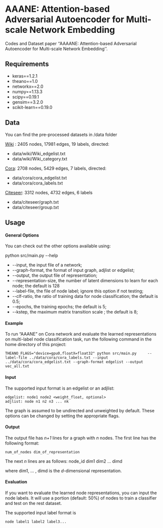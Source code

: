 # AAANE: Attention-based Adversarial Autoencoder for Multi-scale Network Embedding 
Codes and Dataset paper ‘‘AAAANE: Attention-based Adversarial Autoencoder for Multi-scale Network Embedding’’. 

## Requirements

-  keras==1.2.1
-  theano==1.0
-  networkx==2.0
- numpy==1.13.3
-  scipy==0.19.1
-  gensim==3.2.0
-  scikit-learn==0.19.0




## Data
You can find the pre-processed datasets in /data folder

[Wiki][1]  : 2405 nodes, 17981 edges, 19 labels, directed:
- data/wiki/Wiki_edgelist.txt
- data/wiki/Wiki_category.txt

[Cora][2]: 2708 nodes, 5429 edges, 7 labels, directed:
- data/cora/cora_edgelist.txt
- data/cora/cora_labels.txt

[Citeseer][3]: 3312 nodes, 4732 edges, 6 labels
- data/citeseer/graph.txt
- data/citeseer/group.txt


## Usage

#### General Options

You can check out the other options available  using:

python src/main.py --help

- --input, the input file of a network;
- --graph-format, the format of input graph, adjlist or edgelist;
- --output, the output file of representation;
- --representation-size, the number of latent dimensions to learn for each node; the default is 128
- --label-file, the file of node label; ignore this option if not testing;
- --clf-ratio, the ratio of training data for node classification; the default is 0.5;
- --epochs, the training epochs; the default is 5;
- --kstep, the maximum matrix transition scale ; the default is 8;
	 
#### Example
To run “AAANE” on Cora network and evaluate the learned representations on multi-label node classification task, run the following command in the home directory of this project:

	THEANO_FLAGS="device=gpu0,floatX=float32" python src/main.py	 --label-file ../data/cora/cora_labels.txt --input ../data/cora/cora_edgelist.txt --graph-format edgelist --output vec_all.txt


#### Input
The supported input format is an edgelist or an adjlist:

	edgelist: node1 node2 <weight_float, optional>
	adjlist: node n1 n2 n3 ... nk
The graph is assumed to be undirected and unweighted by default. These options can be changed by setting the appropriate flags.

#### Output
The output file has *n+1* lines for a graph with *n* nodes. 
The first line has the following format:

	num_of_nodes dim_of_representation

The next *n* lines are as follows:
	node_id dim1 dim2 ... dimd

where dim1, ... , dimd is the *d*-dimensional representation.


#### Evaluation

If you want to evaluate the learned node representations, you can input the node labels. It will use a portion (default: 50%) of nodes to train a classifier and test  on the rest dataset.

The supported input label format is

	node label1 label2 label3...



[1]:	https://github.com/thunlp/MMDW/tree/master/data
[2]:	https://linqs.soe.ucsc.edu/data
[3]:	http://www.cs.umd.edu/%5C~sen/lbc-proj/LBC.html
